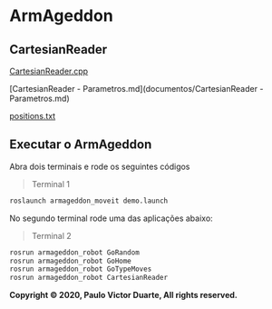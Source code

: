 # ArmAgeddon

##  CartesianReader

 [CartesianReader.cpp ](armageddon_robot/src/CartesianReader.cpp)

[CartesianReader - Parametros.md](documentos/CartesianReader - Parametros.md)

[positions.txt](armageddon_robot/arquivos/positions.txt)

## Executar o ArmAgeddon

Abra dois terminais e rode os seguintes códigos

> Terminal 1

```bash
roslaunch armageddon_moveit demo.launch
```

No segundo terminal rode uma das aplicações abaixo:

> Terminal 2

```bash
rosrun armageddon_robot GoRandom
rosrun armageddon_robot GoHome
rosrun armageddon_robot GoTypeMoves
rosrun armageddon_robot CartesianReader
```



**Copyright &copy; 2020, Paulo Victor Duarte, All rights reserved.**


